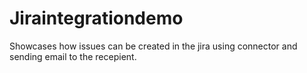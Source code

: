 # Jiraintegrationdemo
Showcases how issues can be created in the jira using connector and sending email to the recepient.

